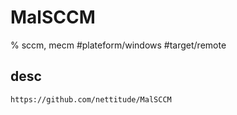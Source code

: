 # MalSCCM

% sccm, mecm
#plateform/windows  #target/remote  

## desc
```
https://github.com/nettitude/MalSCCM
```
